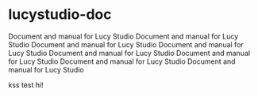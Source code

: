 # lucystudio-doc
Document and manual for Lucy Studio
Document and manual for Lucy Studio
Document and manual for Lucy Studio
Document and manual for Lucy Studio
Document and manual for Lucy Studio
Document and manual for Lucy Studio
Document and manual for Lucy Studio
Document and manual for Lucy Studio


kss test hi!
